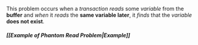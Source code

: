 This problem occurs when a *transaction* *reads* some *variable* from the **buffer** and *when* it *reads* the **same variable later**, it *finds* that the *variable* **does not exist**.
##### *[[Example of Phantom Read Problem|Example]]*